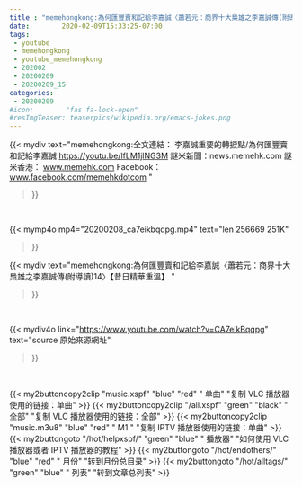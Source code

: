 ```yaml
---
title : "memehongkong:為何匯豐賣和記給李嘉誠〈蕭若元：商界十大梟雄之李嘉誠傳(附導讀)14〉【昔日精華重溫】 "
date:        2020-02-09T15:33:25-07:00
tags:
 - youtube
 - memehongkong
 - youtube_memehongkong
 - 202002
 - 20200209
 - 20200209_15
categories:
 - 20200209
#icon:        "fas fa-lock-open"
#resImgTeaser: teaserpics/wikipedia.org/emacs-jokes.png
---
```


{{< mydiv text="memehongkong:全文連結： 李嘉誠重要的轉捩點/為何匯豐賣和記給李嘉誠 https://youtu.be/lfLM1jlNG3M  謎米新聞：news.memehk.com 謎米香港： www.memehk.com Facebook：www.facebook.com/memehkdotcom "
>}}
<br>


{{< mymp4o mp4="20200208_ca7eikbqqpg.mp4"
text="len 256669    251K"
>}}


{{< mydiv text="memehongkong:為何匯豐賣和記給李嘉誠〈蕭若元：商界十大梟雄之李嘉誠傳(附導讀)14〉【昔日精華重溫】 "
>}}
<br>

{{< mydiv4o link="https://www.youtube.com/watch?v=CA7eikBqqpg"
text="source 原始來源網址"
>}}


<br>



{{< my2buttoncopy2clip "music.xspf"        "blue"   "red"    " 单曲"  "复制 VLC 播放器使用的链接：单曲" >}} {{< my2buttoncopy2clip "/all.xspf"         "green"  "black"  " 全部"  "复制 VLC 播放器使用的链接：全部" >}} {{< my2buttoncopy2clip "music.m3u8"        "blue"   "red"    " M1 "    "复制 IPTV 播放器使用的链接：单曲" >}} {{< my2buttongoto      "/hot/helpxspf/"    "green"  "blue"   " 播放器" "如何使用 VLC 播放器或者 IPTV 播放器的教程" >}} {{< my2buttongoto      "/hot/endothers/"   "blue"   "red"    " 月份"   "转到月份总目录" >}} {{< my2buttongoto      "/hot/alltags/"     "green"  "blue"   " 列表"   "转到文章总列表" >}} 
